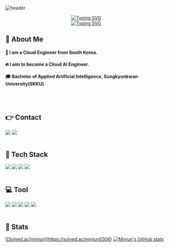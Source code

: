 ![header](https://capsule-render.vercel.app/api?type=waving&color=gradient&customColorList=28&height=150&section=header)
<div align="center">
  <a href="https://git.io/typing-svg">
    <img src="https://readme-typing-svg.demolab.com?font=Knewave&size=30&pause=1500&color=F3E5AB&center=true&vCenter=true&multiline=true&width=435&lines=Hi%2C+I'm+minjunK+%3A)&speed=82&deleteSpeed=82" alt="Typing SVG" />
  </a>
</div>
<div align="center">
  <a href="https://git.io/typing-svg">
    <img src="https://readme-typing-svg.demolab.com?font=Knewave&size=30&pause=1500&color=F3E5AB&center=true&vCenter=true&multiline=true&width=435&lines=Welcome+to+My+Github&speed=70&deleteSpeed=70" alt="Typing SVG" />
  </a>
</div>

<div>
  <!--Body-->
  
  ## 👀 About Me
  #### :raising_hand: I am a Cloud Engineer from South Korea.<br/>
  #### :fire: I aim to become a Cloud AI Engineer.<br/>
  #### :mortar_board: Bachelor of Applied Artificial Intelligence, Sungkyunkwan University(SKKU)
  <br/>
  <br/>
  
  ## 👉 Contact
  <img src="https://img.shields.io/badge/Naver-%03C75A.svg?style=for-the-badge&logo=Naver&ogoColor=white" />
  <img src="https://img.shields.io/badge/Instagram-%FF0069.svg?style=for-the-badge&logo=Instagram&logoColor=white" />
  <br/>
  <br/>

  ## 🧱 Tech Stack
  <img src="https://img.shields.io/badge/python-%233776AB.svg?style=for-the-badge&logo=python&logoColor=white" />
  <img src="https://img.shields.io/badge/C++-%2300599C.svg?style=for-the-badge&logo=c%2B%2B&logoColor=white" />
  <img src="https://img.shields.io/badge/JavaScript-%23F7DF1E.svg?style=for-the-badge&logo=javascript&logoColor=white" />
  <img src="https://img.shields.io/badge/Linux-%23FCC624.svg?style=for-the-badge&logo=linux&logoColor=white" />
  <br/>
  <br/>
 
  ## 💻 Tool
  <img src="https://img.shields.io/badge/VisualStudioCode-%007ACC%.svg?style=for-the-badge&logo=VisualStudioCode&logoColor=white" />
  <img src="https://img.shields.io/badge/Intellij-%000000.svg?style=for-the-badge&logo=Intellihj&logoColor=white" >
  <img src="https://img.shields.io/badge/Spring-%6DB33F.svg?style=for-the-badge&logo=Spring&logoColor=white" />
  <img src="https://img.shields.io/badge/Discord-%5865F2.svg?style=for-the-badge&logo=Discord&logoColor=white" />
  <img src="https://img.shields.io/badge/Notion-%000000.svg?style=for-the-badge&logo=Notion&logoColor=white" />
  <br/>
  <br/>
 
  
  ## 🤔 Stats
  [![Solved.ac]minjun](http://mazassumnida.wtf/api/v2/generate_badge?boj=minjun0306)](https://solved.ac/minjun0306)
  [![Minjun's GitHub stats](https://github-readme-stats.vercel.app/api?username=minjun-kk)](https://github.com/minjun-kk/github-readme-stats)
  
</div>


